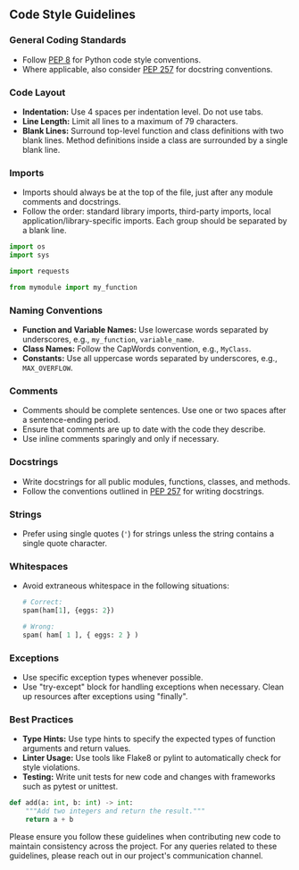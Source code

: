 ## Code Style Guidelines

### General Coding Standards

- Follow [PEP 8](https://www.python.org/dev/peps/pep-0008/) for Python code style conventions.
- Where applicable, also consider [PEP 257](https://www.python.org/dev/peps/pep-0257/) for docstring conventions.

### Code Layout

- **Indentation:** Use 4 spaces per indentation level. Do not use tabs.
- **Line Length:** Limit all lines to a maximum of 79 characters.
- **Blank Lines:** Surround top-level function and class definitions with two blank lines. Method definitions inside a class are surrounded by a single blank line.

### Imports

- Imports should always be at the top of the file, just after any module comments and docstrings.
- Follow the order: standard library imports, third-party imports, local application/library-specific imports. Each group should be separated by a blank line.
  
```python
import os
import sys

import requests

from mymodule import my_function
```

### Naming Conventions

- **Function and Variable Names:** Use lowercase words separated by underscores, e.g., `my_function`, `variable_name`.
- **Class Names:** Follow the CapWords convention, e.g., `MyClass`.
- **Constants:** Use all uppercase words separated by underscores, e.g., `MAX_OVERFLOW`.

### Comments

- Comments should be complete sentences. Use one or two spaces after a sentence-ending period.
- Ensure that comments are up to date with the code they describe.
- Use inline comments sparingly and only if necessary.

### Docstrings

- Write docstrings for all public modules, functions, classes, and methods.
- Follow the conventions outlined in [PEP 257](https://www.python.org/dev/peps/pep-0257/) for writing docstrings.

### Strings

- Prefer using single quotes (`'`) for strings unless the string contains a single quote character.

### Whitespaces

- Avoid extraneous whitespace in the following situations:
  ```python
  # Correct:
  spam(ham[1], {eggs: 2})
  
  # Wrong:
  spam( ham[ 1 ], { eggs: 2 } )
  ```

### Exceptions

- Use specific exception types whenever possible.
- Use "try-except" block for handling exceptions when necessary. Clean up resources after exceptions using "finally".

### Best Practices

- **Type Hints:** Use type hints to specify the expected types of function arguments and return values.
- **Linter Usage:** Use tools like Flake8 or pylint to automatically check for style violations.
- **Testing:** Write unit tests for new code and changes with frameworks such as pytest or unittest.
  
```python
def add(a: int, b: int) -> int:
    """Add two integers and return the result."""
    return a + b
```

Please ensure you follow these guidelines when contributing new code to maintain consistency across the project. For any queries related to these guidelines, please reach out in our project's communication channel.
